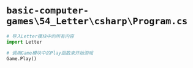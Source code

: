 # `basic-computer-games\54_Letter\csharp\Program.cs`

```py
# 导入Letter模块中的所有内容
import Letter

# 调用Game模块中的Play函数来开始游戏
Game.Play()
```